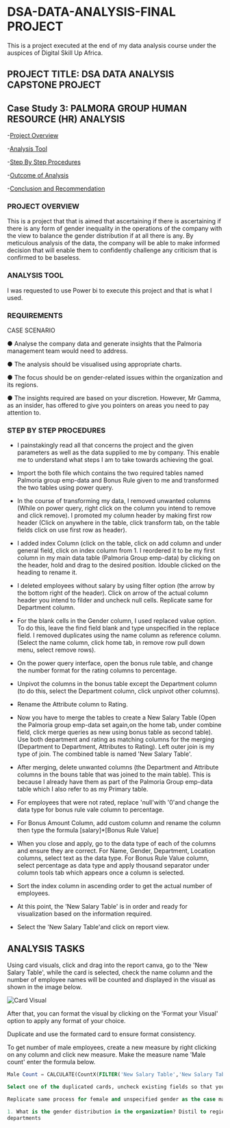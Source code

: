 # DSA-DATA-ANALYSIS-FINAL PROJECT
This is a project executed at the end of my data analysis course under the auspices of Digital Skill Up Africa.
## PROJECT TITLE: DSA DATA ANALYSIS CAPSTONE PROJECT
## Case Study 3: PALMORA GROUP HUMAN RESOURCE (HR) ANALYSIS

-[Project Overview](#project-overview)

-[Analysis Tool](#analysis-tool)

-[Step By Step Procedures](#step-by-step-procedures)

-[Outcome of Analysis](#outcome-of-analysis)

-[Conclusion and Recommendation](#conclusion-and-recommendation)


### PROJECT OVERVIEW

This is a project that that is aimed that ascertaining if there is ascertaining if there is any form of gender inequality in the operations of the company with the view to balance the gender distribution if at all there is any. By meticulous analysis of the data, the company will be able to make informed decision that will enable them to confidently challenge any criticism that is confirmed to be baseless.

### ANALYSIS TOOL

I was requested to use Power bi to execute this project and that is what I used.

### REQUIREMENTS

CASE SCENARIO 

●  Analyse the company data and generate insights that the Palmoria management team would need to address. 

● The analysis should be visualised using appropriate charts. 

● The focus should be on gender-related issues within the organization and its regions.

● The insights required are based on your discretion. However, Mr Gamma, as an insider, has offered to give you pointers on areas you need to pay attention to.

### STEP BY STEP PROCEDURES 

- I painstakingly read all that concerns the project and the given parameters as well as the data supplied to me by company. This enable me to understand what steps I am to take towards achieving the goal.
  
- Import the both file which contains the two required tables named Palmoria group emp-data and Bonus Rule  given to me and transformed the two tables using power query.
  
- In the course of transforming my data, I removed unwanted columns (While on power query, right click on the column you intend to remove and click remove). I promoted my column header by making first row header (Click on anywhere in the table, click transform tab, on the table fields click on use first row as header).
  
- I added index Column (click on the table, click on add column and  under general field, click on index column from 1. I reordered it to be my first column in my main data table (Palmoria Group emp-data) by clicking on the header, hold and drag to the desired position. Idouble clicked on the heading to rename it.
  
- I  deleted employees without salary by using filter option (the arrow by the bottom right of the header). Click on arrow of the actual column header you intend to filder and uncheck null cells. Replicate same for Department column.
  
- For the blank cells in the Gender column, I used replaced value option. To do this, leave the find field blank and type unspecified in the replace field.
I removed duplicates using the name column as reference column. (Select the name column, click home tab, in remove row pull down menu, select remove rows).

- On the power query interface, open the bonus rule table, and change the number format for the rating columns to percentage.

- Unpivot the columns  in the bonus table except the Department column (to do this, select the Department column, click unpivot  other columns).

- Rename the Attribute column to Rating.

- Now you have to merge the tables to create a New Salary Table (Open the Palmoria group emp-data set again,on the home tab, under combine field, click merge queries as new using bonus table as second table). Use both department and rating as matching columns for the merging (Department to Department, Attributes to Rating). Left outer join is my type of join. The combined table is named 'New Salary Table'.

- After merging, delete unwanted columns (the Department and Attribute columns in the bouns table that was joined to the main table). This is because I already have them as part of the Palmoria Group emp-data table which I also refer to as my Primary table.

- For employees that were not rated, replace 'null'with '0'and change the data type for bonus rule vale column to percentage.

- For Bonus Amount Column, add custom column and rename the column then type the formula [salary]*[Bonus Rule Value]

- When you close and apply, go to the data type of each of the columns and ensure they are correct. For Name, Gender, Department, Location columns, select text as the data type. For Bonus Rule Value column, select percentage as data type and apply thousand separator under column tools tab which appears once a column is selected.

- Sort the index column in ascending order to get the actual number of employees.

- At this point, the 'New Salary Table' is in order and ready for visualization based on the information required.

- Select the 'New Salary Table'and click on report view.

## ANALYSIS TASKS

Using card visuals, click and drag into the report canva, go to the 'New Salary Table', while the card is selected, check the name column and the number of employee names will be counted and displayed in the visual as shown in the image below.

![Card Visual](https://github.com/user-attachments/assets/f4617d34-663a-4f12-9ecc-3f4b348e8fd1)

After that, you can format the visual by clicking on the 'Format your Visual' option to apply any format of your choice.

Duplicate and use the formated card to ensure format consistency. 

To get number of male employees, create a new measure by right clicking on any column and click new measure. Make the measure name 'Male count' enter the formula below.

````SQL
Male Count = CALCULATE(CountX(FILTER('New Salary Table','New Salary Table'[Gender]= "MALE"),'New Salary Table'[Gender]))

Select one of the duplicated cards, uncheck existing fields so that you can decide on what to represent. Since we want no. of male employees, check the 'male count' measure created and you will see the number of males as shown in the image above.

Replicate same process for female and unspecified gender as the case may be to get the number of female and unspecified gender employees as shown above.

1. What is the gender distribution in the organization? Distil to regions and 
departments

